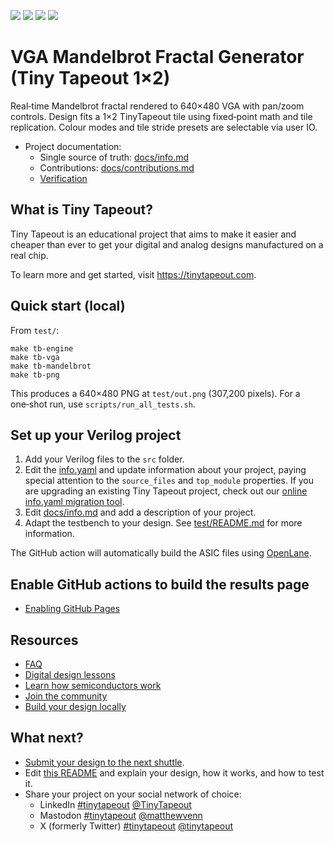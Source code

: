 ![](../../workflows/gds/badge.svg) ![](../../workflows/docs/badge.svg) ![](../../workflows/test/badge.svg) ![](../../workflows/fpga/badge.svg)

# VGA Mandelbrot Fractal Generator (Tiny Tapeout 1×2)

Real‑time Mandelbrot fractal rendered to 640×480 VGA with pan/zoom controls. Design fits a 1×2 TinyTapeout tile using fixed‑point math and tile replication. Colour modes and tile stride presets are selectable via user IO.

- Project documentation:
  - Single source of truth: [docs/info.md](docs/info.md)
  - Contributions: [docs/contributions.md](docs/contributions.md)
  - [Verification](docs/test.md)

## What is Tiny Tapeout?

Tiny Tapeout is an educational project that aims to make it easier and cheaper than ever to get your digital and analog designs manufactured on a real chip.

To learn more and get started, visit https://tinytapeout.com.

## Quick start (local)

From `test/`:

```
make tb-engine
make tb-vga
make tb-mandelbrot
make tb-png
```

This produces a 640×480 PNG at `test/out.png` (307,200 pixels). For a one‑shot run, use `scripts/run_all_tests.sh`.

## Set up your Verilog project

1. Add your Verilog files to the `src` folder.
2. Edit the [info.yaml](info.yaml) and update information about your project, paying special attention to the `source_files` and `top_module` properties. If you are upgrading an existing Tiny Tapeout project, check out our [online info.yaml migration tool](https://tinytapeout.github.io/tt-yaml-upgrade-tool/).
3. Edit [docs/info.md](docs/info.md) and add a description of your project.
4. Adapt the testbench to your design. See [test/README.md](test/README.md) for more information.

The GitHub action will automatically build the ASIC files using [OpenLane](https://www.zerotoasiccourse.com/terminology/openlane/).

## Enable GitHub actions to build the results page

- [Enabling GitHub Pages](https://tinytapeout.com/faq/#my-github-action-is-failing-on-the-pages-part)

## Resources

- [FAQ](https://tinytapeout.com/faq/)
- [Digital design lessons](https://tinytapeout.com/digital_design/)
- [Learn how semiconductors work](https://tinytapeout.com/siliwiz/)
- [Join the community](https://tinytapeout.com/discord)
- [Build your design locally](https://www.tinytapeout.com/guides/local-hardening/)

## What next?

- [Submit your design to the next shuttle](https://app.tinytapeout.com/).
- Edit [this README](README.md) and explain your design, how it works, and how to test it.
- Share your project on your social network of choice:
  - LinkedIn [#tinytapeout](https://www.linkedin.com/search/results/content/?keywords=%23tinytapeout) [@TinyTapeout](https://www.linkedin.com/company/100708654/)
  - Mastodon [#tinytapeout](https://chaos.social/tags/tinytapeout) [@matthewvenn](https://chaos.social/@matthewvenn)
  - X (formerly Twitter) [#tinytapeout](https://twitter.com/hashtag/tinytapeout) [@tinytapeout](https://twitter.com/tinytapeout)
